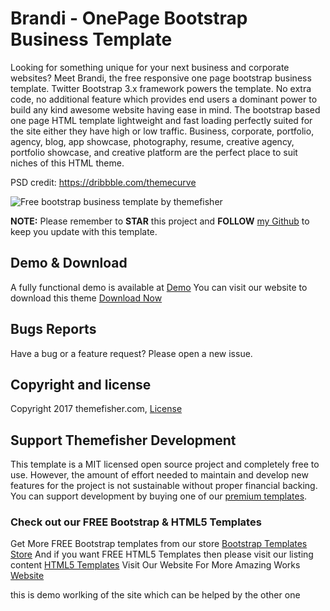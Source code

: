 # Brandi - OnePage Bootstrap Business Template

Looking for something unique for your next business and corporate websites? Meet Brandi, the free responsive one page bootstrap business template. Twitter Bootstrap 3.x framework powers the template. No extra code, no additional feature which provides end users a dominant power to build any kind awesome website having ease in mind. The bootstrap based one page HTML template lightweight and fast loading perfectly suited for the site either they have high or low traffic. Business, corporate, portfolio, agency, blog, app showcase, photography, resume, creative agency, portfolio showcase, and creative platform are the perfect place to suit niches of this HTML theme.

PSD credit: https://dribbble.com/themecurve

<img src="https://cloud.githubusercontent.com/assets/10640964/5989549/0f93dfc8-a9b6-11e4-8f1e-75189f6a5759.jpg" alt="Free bootstrap business template by themefisher">

**NOTE:** Please remember to **STAR** this project and **FOLLOW** [my Github](https://github.com/themefisher) to keep you update with this template.

## Demo & Download 

A fully functional demo is available at <a href="http://demo.themefisher.com/demos/?theme=brandi">Demo</a>
You can visit our website to download this theme <a href="https://themefisher.com/products/brandi-responsive-one-page-bootstrap-business-template/">Download Now</a>
 


## Bugs Reports

Have a bug or a feature request? Please open a new issue.

## Copyright and license

Copyright 2017 themefisher.com, <a target="_blank" href="https://themefisher.com/license">License</a>

## Support Themefisher Development
This template is a MIT licensed open source project and completely free to use. However, the amount of effort needed to maintain and develop new features for the project is not sustainable without proper financial backing. You can support development by buying one of our [premium templates](https://themefisher.com/premium-templates/).


### Check out our FREE Bootstrap & HTML5 Templates
Get More FREE Bootstrap templates from our store <a href="https://themefisher.com/free-bootstrap-templates">Bootstrap Templates Store</a>
And if you want FREE HTML5 Templates then please visit our listing content <a href="https://themefisher.com/best-free-html5-templates-2016/">HTML5 Templates</a>
Visit Our Website For More Amazing Works
<a href="https://themefisher.com">Website</a>
<p> this is demo worlking of the site which can be helped by the other one </p>


